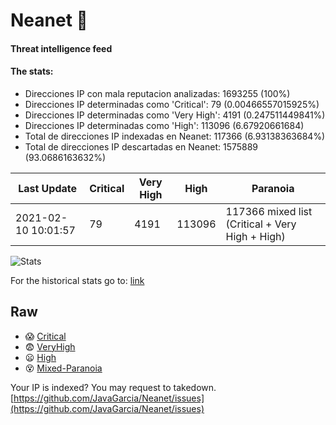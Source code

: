 # Neanet :hocho:
#### Threat intelligence feed
#### The stats:

- Direcciones IP con mala reputacion analizadas: 1693255 (100%)
- Direcciones IP determinadas como 'Critical':  79 (0.00466557015925%)
- Direcciones IP determinadas como 'Very High':  4191 (0.247511449841%)
- Direcciones IP determinadas como 'High':  113096 (6.67920661684)
- Total de direcciones IP indexadas en Neanet:  117366 (6.93138363684%)
- Total de direcciones IP descartadas en Neanet:  1575889 (93.0686163632%)

| Last Update | Critical | Very High | High | Paranoia |
| --- | --- | --- | --- | --- |
| 2021-02-10 10:01:57 | 79 | 4191 | 113096 | 117366 mixed list (Critical + Very High + High)|

![Stats](https://docs.google.com/spreadsheets/d/e/2PACX-1vSnaNMIXVabIpDJjufMlzH7poXnshF3mgd8Is1g9ytUEzVsP5my4Trn8f-xkoLLQ38xpL3HtmUexLo6/pubchart?oid=501124687&format=image)

For the historical stats go to: [link](/stats.csv)
## Raw
- :scream: [Critical](https://raw.githubusercontent.com/JavaGarcia/Neanet/master/blacklists/neanet_critical.txt)
- :fearful: [VeryHigh](https://raw.githubusercontent.com/JavaGarcia/Neanet/master/blacklists/neanet_veryHigh.txtt)
- :frowning: [High](https://raw.githubusercontent.com/JavaGarcia/Neanet/master/blacklists/neanet_high.txt)
- :dizzy_face: [Mixed-Paranoia](https://raw.githubusercontent.com/JavaGarcia/Neanet/master/blacklists/neanet_all.txt)


Your IP is indexed? You may request to takedown. [https://github.com/JavaGarcia/Neanet/issues](https://github.com/JavaGarcia/Neanet/issues)































































































































































































































































































































































































































































































































































































































































































































































































































































































































































































































































































































































































































































































































































































































































































































































































































































































































































































































































































































































































































































































































































































































































































































































































































































































































































































































































































































































































































































































































































































































































































































































































































































































































































































































































































































































































































































































































































































































































































































































































































































































































































































































































